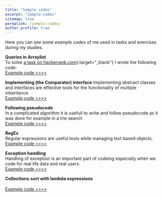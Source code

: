 ```yaml
---
title: "Sample codes"
excerpt: "Sample-codes"
sitemap: true
permalink: /sample-codes/
author_profile: true
---
```

Here you can see some *example codes* of me used in tasks and exercises during my studies.

**Queries in Arraylist**<br>
To solve [a task on hackerrank.com](https://www.hackerrank.com/challenges/java-arraylist){:target="_blank"} I wrote the following code:<br>
 [Example code >>>>](https://pbesze.github.io/sample-codes/queries-in-arraylist)
	
	
**Implementing (the Comparator) interface**
Implementing abstract classes and interfaces are effective tools for the functionality of multiple inheritance.<br>
[Example code >>>>](https://pbesze.github.io/sample-codes/implements-comparator)
  <br>
	

**Following pseudocode** <br>
In a complicated algorithm it is usefull to write and follow pseudocode as it was done for example in a trie search:<br>
 [Example code >>>>](https://pbesze.github.io/sample-codes/following-pseudocode)

**RegEx** <br>
Regular expressions are useful tools while managing text based objects.<br>
 [Example code >>>>](https://pbesze.github.io/sample-codes/regex)
 
**Exception handling** <br>
Handling of exception is an important part of codeing especially when we code for real life data and  real users.<br>
 [Example code >>>>](https://pbesze.github.io/sample-codes/exception-handling)
	

 **Collections.sort with lambda expressions**<br>
 <br>
  [Example code >>>>](https://pbesze.github.io/sample-codes/sort-with-lambda-expressions)

	

